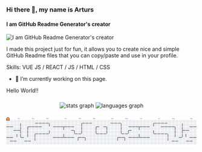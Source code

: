 ### Hi there 👋, my name is Arturs
#### I am GitHub Readme Generator's creator
![I am GitHub Readme Generator's creator](https://arturssmirnovs.github.io/github-profile-readme-generator/images/banner.png)

I made this project just for fun, it allows you to create nice and simple GitHub Readme files that you can copy/paste and use in your profile.

Skills: VUE JS / REACT / JS / HTML / CSS

- 🔭 I’m currently working on this page. 

<p align="left">Hello World!!</p>

###

<div align="center">
  <img src="https://github-readme-stats.vercel.app/api?username=Nasrullah1999&hide_title=false&hide_rank=false&show_icons=true&include_all_commits=true&count_private=true&disable_animations=false&theme=dracula&locale=en&hide_border=false&order=1" height="150" alt="stats graph"  />
  <img src="https://github-readme-stats.vercel.app/api/top-langs?username=Nasrullah1999&locale=en&hide_title=false&layout=compact&card_width=320&langs_count=5&theme=dracula&hide_border=false&order=2" height="150" alt="languages graph"  />
</div>

###

<picture>
  <source media="(prefers-color-scheme: dark)" srcset="https://raw.githubusercontent.com/Nasrullah1999/Nasrullah1999/output/pacman-contribution-graph-dark.svg">
  <source media="(prefers-color-scheme: light)" srcset="https://raw.githubusercontent.com/Nasrullah1999/Nasrullah1999/output/pacman-contribution-graph.svg">
  <img alt="pacman contribution graph" src="https://raw.githubusercontent.com/Nasrullah1999/Nasrullah1999/output/pacman-contribution-graph.svg">
</picture>

###
